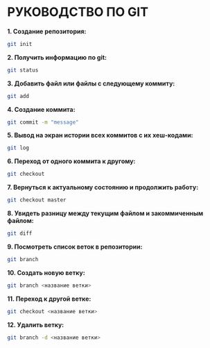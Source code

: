 # РУКОВОДСТВО ПО GIT

**1. Создание репозитория:**
```sh
git init
```
**2. Получить информацию по git:**
```sh
git status
```
**3. Добавить файл или файлы с следующему коммиту:**
```sh
git add
```
**4. Создание коммита:**
```sh
git commit -m "message"
```
**5. Вывод на экран истории всех коммитов с их хеш-кодами:**
```sh
git log
```
**6. Переход от одного коммита к другому:**
```sh
git checkout
```
**7. Вернуться к актуальному состоянию и продолжить работу:**
```sh
git checkout master
```
**8. Увидеть разницу между текущим файлом и закоммиченным файлом:**
```sh
git diff
```
**9. Посмотреть список веток в репозитории:**
```sh
git branch
```
**10. Создать новую ветку:**
```sh
git branch <название ветки>
```
**11. Переход к другой ветке:**
```sh
git checkout <название ветки>
```
**12. Удалить ветку:**
```sh
git branch -d <название ветки>
```
